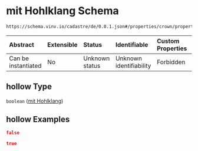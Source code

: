 # mit Hohlklang Schema

```txt
https://schema.vinv.io/cadastre/de/0.0.1.json#/properties/crown/properties/wound_rot/properties/hollow
```



| Abstract            | Extensible | Status         | Identifiable            | Custom Properties | Additional Properties | Access Restrictions | Defined In                                                                                                                 |
| :------------------ | :--------- | :------------- | :---------------------- | :---------------- | :-------------------- | :------------------ | :------------------------------------------------------------------------------------------------------------------------- |
| Can be instantiated | No         | Unknown status | Unknown identifiability | Forbidden         | Allowed               | none                | [dereferenced.doc.json\*](../../../../../../vinv-schemas/vinv-tree/out/0.0.1/dereferenced.doc.json "open original schema") |

## hollow Type

`boolean` ([mit Hohlklang](dereferenced-properties-stamm-properties-wunde-mit-fäule-properties-mit-hohlklang.md))

## hollow Examples

```json
false
```

```json
true
```

